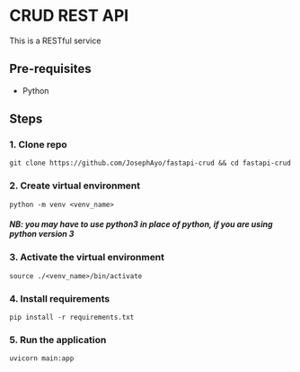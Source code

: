# CRUD REST API

This is a RESTful service

## Pre-requisites
* Python

## Steps

### 1. Clone repo

```
git clone https://github.com/JosephAyo/fastapi-crud && cd fastapi-crud
```

### 2. Create virtual environment

```
python -m venv <venv_name>
```
#### *NB: you may have to use python3 in place of python, if you are using python version 3*

### 3. Activate the virtual environment
```
source ./<venv_name>/bin/activate
```

### 4. Install requirements
```
pip install -r requirements.txt
```

### 5. Run the application
```
uvicorn main:app
```
